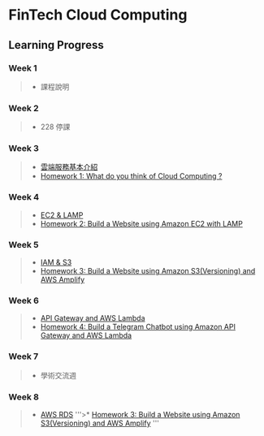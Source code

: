 # FinTech Cloud Computing


## Learning Progress

### Week 1 
>* 課程說明

### Week 2 
>* 228 停課
 
### Week 3 
>* [雲端服務基本介紹](https://drive.google.com/file/d/1UYbm03ehUAsKlICvyp1P4I0PZ_g8vlCv/view)
>* [Homework 1: What do you think of Cloud Computing ?](https://github.com/chenyu130/FinTech/blob/main/HW1.md)
>
### Week 4 
>* [EC2 & LAMP](https://drive.google.com/file/d/1ysolgVFlpZTMhIPXL7sbdnSzjG5XUicN/view)
>* [Homework 2: Build a Website using Amazon EC2 with LAMP](https://youtu.be/e5tq163xrpY)
>

### Week 5 
>* [IAM & S3](https://drive.google.com/file/d/1zTAF-32yebhsIAqjfyM30cjMKl9lvbf-/view)
>* [Homework 3: Build a Website using Amazon S3(Versioning) and AWS Amplify](https://www.youtube.com/watch?v=AOri6ot06KA)


### Week 6 
>* [API Gateway and AWS Lambda](https://drive.google.com/file/d/1-AsnJmAldi_-gPnxdQcyBifScMmR_IBk/view)
>* [Homework 4: Build a Telegram Chatbot using Amazon API Gateway and AWS Lambda](https://www.youtube.com/watch?v=z4sLOsQ86x0)

### Week 7 
>* 學術交流週

### Week 8 
>* [AWS RDS](https://drive.google.com/file/d/1-RPizv8fmWbJ5dP_zVY4JNuMLPS1ftLM/view)
'''>* [Homework 3: Build a Website using Amazon S3(Versioning) and AWS Amplify](https://www.youtube.com/watch?v=AOri6ot06KA)
'''

